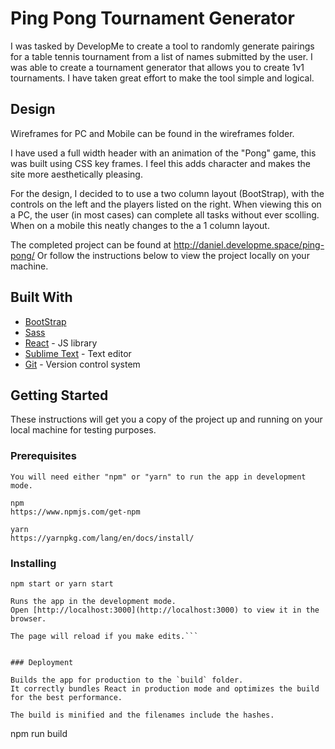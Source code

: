 # Ping Pong Tournament Generator 

I was tasked by DevelopMe to create a tool to randomly generate pairings for a table tennis tournament from a list of names submitted by the user.
I was able to create a tournament generator that allows you to create 1v1 tournaments. 
I have taken great effort to make the tool simple and logical.


## Design

Wireframes for PC and Mobile can be found in the wireframes folder.

I have used a full width header with an animation of the "Pong" game, this was built using CSS key frames.
I feel this adds character and makes the site more aesthetically pleasing.

For the design, I decided to to use a two column layout (BootStrap), with the controls on the left and the players listed on the right. When viewing this on a PC, the user (in most cases) can complete all tasks without ever scolling.
When on a mobile this neatly changes to the a 1 column layout. 

The completed project can be found at http://daniel.developme.space/ping-pong/
Or follow the instructions below to view the project locally on your machine.
 
## Built With

* [BootStrap](https://getbootstrap.com/) 
* [Sass](https://sass-lang.com/) 
* [React](https://reactjs.org/) - JS library
* [Sublime Text](https://www.sublimetext.com/) - Text editor
* [Git](https://git-scm.com//) - Version control system 


## Getting Started

These instructions will get you a copy of the project up and running on your local machine for testing purposes. 

### Prerequisites

```
You will need either "npm" or "yarn" to run the app in development mode. 

npm
https://www.npmjs.com/get-npm 

yarn
https://yarnpkg.com/lang/en/docs/install/

```

### Installing

```
npm start or yarn start

Runs the app in the development mode.
Open [http://localhost:3000](http://localhost:3000) to view it in the browser.

The page will reload if you make edits.```


### Deployment

Builds the app for production to the `build` folder.
It correctly bundles React in production mode and optimizes the build for the best performance.

The build is minified and the filenames include the hashes.

```
npm run build
```

